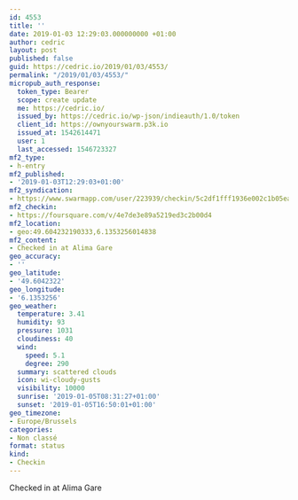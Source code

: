 ```yaml
---
id: 4553
title: ''
date: 2019-01-03 12:29:03.000000000 +01:00
author: cedric
layout: post
published: false
guid: https://cedric.io/2019/01/03/4553/
permalink: "/2019/01/03/4553/"
micropub_auth_response:
  token_type: Bearer
  scope: create update
  me: https://cedric.io/
  issued_by: https://cedric.io/wp-json/indieauth/1.0/token
  client_id: https://ownyourswarm.p3k.io
  issued_at: 1542614471
  user: 1
  last_accessed: 1546723327
mf2_type:
- h-entry
mf2_published:
- '2019-01-03T12:29:03+01:00'
mf2_syndication:
- https://www.swarmapp.com/user/223939/checkin/5c2df1fff1936e002c1b05ea
mf2_checkin:
- https://foursquare.com/v/4e7de3e89a5219ed3c2b00d4
mf2_location:
- geo:49.604232190333,6.1353256014838
mf2_content:
- Checked in at Alima Gare
geo_accuracy:
- ''
geo_latitude:
- '49.6042322'
geo_longitude:
- '6.1353256'
geo_weather:
  temperature: 3.41
  humidity: 93
  pressure: 1031
  cloudiness: 40
  wind:
    speed: 5.1
    degree: 290
  summary: scattered clouds
  icon: wi-cloudy-gusts
  visibility: 10000
  sunrise: '2019-01-05T08:31:27+01:00'
  sunset: '2019-01-05T16:50:01+01:00'
geo_timezone:
- Europe/Brussels
categories:
- Non classé
format: status
kind:
- Checkin
---
```

Checked in at Alima Gare